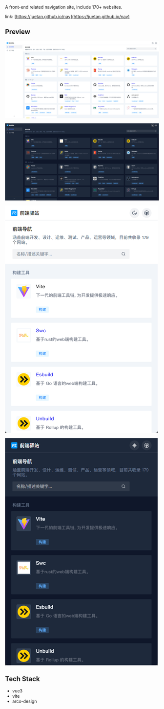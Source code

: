 
A front-end related navigation site, include 170+ websites.

link: [https://juetan.github.io/nav](https://juetan.github.io/nav)

## Preview

![Light](./.github/home.png)

![Dark](./.github/home-dark.png)

![Mobile Light](./.github/mobile.png)

![Mobile Dark](./.github/mobile-dark.png)

## Tech Stack

- vue3
- vite
- arco-design